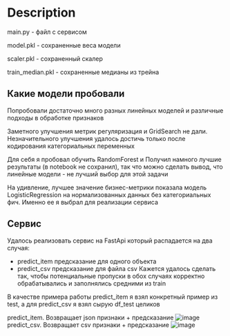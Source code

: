 # Description
main.py - файл с сервисом

model.pkl - сохраненные веса модели

scaler.pkl - сохраненный скалер

train_median.pkl - сохраненные медианы из трейна

## Какие модели пробовали
Попробовали достаточно много разных линейных моделей и различные подходы в обработке признаков

Заметного улучшения метрик регуляризация и GridSearch не дали. Незначительного улучшения удалось достичь только после кодирования категориальных переменных

Для себя я пробовал обучить RandomForest и Получил намного лучшие результаты (в notebook не сохранил), так что можно сделать вывод, что линейные модели - не лучший выбор для этой задачи

На удивление, лучшее значение бизнес-метрики показала модель LogisticRegression на нормализованных данных без категориальных фич. Именно ее я выбрал для реализации сервиса

## Сервис
Удалось реализовать сервис на FastApi который распадается на два случая:
- predict_item предсказание для одного объекта
- predict_csv предсказание для файла csv
Кажется удалось сделать так, чтобы потенциальные пропуски в обох случаях корректно обрабатывались и заполнялись средними из train

В качестве примера работы predict_item я взял конкретный пример из test, а для predict_csv я взял сырую df_test целиков

predict_item. Возвращает json признаки + предсказание
![image](https://github.com/user-attachments/assets/3a3287d6-da9d-4ede-8e77-3f41347a2e94)
predict_csv. Возвращает csv признаки + предсказание
![image](https://github.com/user-attachments/assets/39cad9c7-aa70-4134-b4bb-c6a3144390f0)


